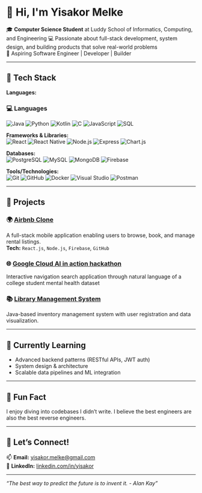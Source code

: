 # 👋 Hi, I'm Yisakor Melke

🎓 **Computer Science Student** at Luddy School of Informatics, Computing, and Engineering
💻 Passionate about full-stack development, system design, and building products that solve real-world problems  
🚀 Aspiring Software Engineer | Developer | Builder

---

## 🔧 Tech Stack

**Languages:**  
### 💻 Languages
![Java](https://img.shields.io/badge/Java-ED8B00?style=for-the-badge&logo=java&logoColor=white)
![Python](https://img.shields.io/badge/Python-3776AB?style=for-the-badge&logo=python&logoColor=white)
![Kotlin](https://img.shields.io/badge/Kotlin-0095D5?style=for-the-badge&logo=kotlin&logoColor=white)
![C](https://img.shields.io/badge/C-00599C?style=for-the-badge&logo=c&logoColor=white)
![JavaScript](https://img.shields.io/badge/JavaScript-F7DF1E?style=for-the-badge&logo=javascript&logoColor=black)
![SQL](https://img.shields.io/badge/SQL-4479A1?style=for-the-badge&logo=mysql&logoColor=white)

**Frameworks & Libraries:**  
![React](https://img.shields.io/badge/React-20232A?style=for-the-badge&logo=react&logoColor=61DAFB)
![React Native](https://img.shields.io/badge/React_Native-20232A?style=for-the-badge&logo=react&logoColor=61DAFB)
![Node.js](https://img.shields.io/badge/Node.js-339933?style=for-the-badge&logo=node.js&logoColor=white)
![Express](https://img.shields.io/badge/Express.js-404D59?style=for-the-badge&logo=express&logoColor=white)
![Chart.js](https://img.shields.io/badge/Chart.js-FF6384?style=for-the-badge&logo=chartdotjs&logoColor=white)


**Databases:**  
![PostgreSQL](https://img.shields.io/badge/PostgreSQL-336791?style=for-the-badge&logo=postgresql&logoColor=white)
![MySQL](https://img.shields.io/badge/MySQL-4479A1?style=for-the-badge&logo=mysql&logoColor=white)
![MongoDB](https://img.shields.io/badge/MongoDB-47A248?style=for-the-badge&logo=mongodb&logoColor=white)
![Firebase](https://img.shields.io/badge/Firebase-FFCA28?style=for-the-badge&logo=firebase&logoColor=black)

**Tools/Technologies:**  
![Git](https://img.shields.io/badge/Git-F05032?style=for-the-badge&logo=git&logoColor=white)
![GitHub](https://img.shields.io/badge/GitHub-181717?style=for-the-badge&logo=github&logoColor=white)
![Docker](https://img.shields.io/badge/Docker-2496ED?style=for-the-badge&logo=docker&logoColor=white)
![Visual Studio](https://img.shields.io/badge/Visual_Studio-5C2D91?style=for-the-badge&logo=visual-studio&logoColor=white)
![Postman](https://img.shields.io/badge/Postman-FF6C37?style=for-the-badge&logo=postman&logoColor=white)


---

## 🚀 Projects

### 🌍 [Airbnb Clone](https://github.com/Yuskur/airbnb-clone)
A full-stack mobile application enabling users to browse, book, and manage rental listings.  
**Tech:**  `React.js`, `Node.js`, `Firebase`, `GitHub`

### 🌐 [Google Cloud AI in action hackathon](https://github.com/Yuskur/MongoDB-AI_in_action)
Interactive navigation search application through natural language of a college student mental health dataset

### 📚 [Library Management System](https://github.com/Yuskur/library-system)
Java-based inventory management system with user registration and data visualization.

---

## 🌱 Currently Learning
- Advanced backend patterns (RESTful APIs, JWT auth)
- System design & architecture
- Scalable data pipelines and ML integration

---

## 🧠 Fun Fact
I enjoy diving into codebases I didn’t write. I believe the best engineers are also the best reverse engineers.

---

## 🤝 Let’s Connect!
📫 **Email:** yisakor.melke@gmail.com  
💼 **LinkedIn:** [linkedin.com/in/yisakor](https://www.linkedin.com/in/yisakor-melke-8117b4250/)

---

_“The best way to predict the future is to invent it. - Alan Kay”_

